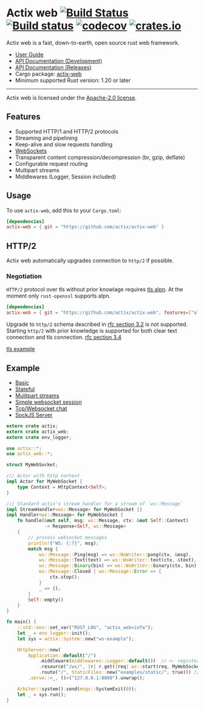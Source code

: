# Actix web [![Build Status](https://travis-ci.org/actix/actix-web.svg?branch=master)](https://travis-ci.org/actix/actix-web) [![Build status](https://ci.appveyor.com/api/projects/status/kkdb4yce7qhm5w85/branch/master?svg=true)](https://ci.appveyor.com/project/fafhrd91/actix-web-hdy9d/branch/master) [![codecov](https://codecov.io/gh/actix/actix-web/branch/master/graph/badge.svg)](https://codecov.io/gh/actix/actix-web) [![crates.io](http://meritbadge.herokuapp.com/actix-web)](https://crates.io/crates/actix-web)

Actix web is a fast, down-to-earth, open source rust web framework.

* [User Guide](http://actix.github.io/actix-web/guide/)
* [API Documentation (Development)](http://actix.github.io/actix-web/actix_web/)
* [API Documentation (Releases)](https://docs.rs/actix-web/)
* Cargo package: [actix-web](https://crates.io/crates/actix-web)
* Minimum supported Rust version: 1.20 or later

---

Actix web is licensed under the [Apache-2.0 license](http://opensource.org/licenses/APACHE-2.0).

## Features

  * Supported HTTP/1 and HTTP/2 protocols
  * Streaming and pipelining
  * Keep-alive and slow requests handling
  * [WebSockets](https://actix.github.io/actix-web/actix_web/ws/index.html)
  * Transparent content compression/decompression (br, gzip, deflate)
  * Configurable request routing
  * Multipart streams
  * Middlewares (Logger, Session included)

## Usage

To use `actix-web`, add this to your `Cargo.toml`:

```toml
[dependencies]
actix-web = { git = "https://github.com/actix/actix-web" }
```

## HTTP/2

Actix web automatically upgrades connection to `http/2` if possible.

### Negotiation

`HTTP/2` protocol over tls without prior knowlage requires
[tls alpn](https://tools.ietf.org/html/rfc7301). At the moment only
`rust-openssl` supports alpn.

```toml
[dependencies]
actix-web = { git = "https://github.com/actix/actix-web", features=["alpn"] }
```

Upgrade to `http/2` schema described in
[rfc section 3.2](https://http2.github.io/http2-spec/#rfc.section.3.2) is not supported.
Starting `http/2` with prior knowledge is supported for both clear text connection
and tls connection. [rfc section 3.4](https://http2.github.io/http2-spec/#rfc.section.3.4)

[tls example](https://github.com/actix/actix-web/tree/master/examples/tls)

## Example

* [Basic](https://github.com/actix/actix-web/tree/master/examples/basic.rs)
* [Stateful](https://github.com/actix/actix-web/tree/master/examples/state.rs)
* [Mulitpart streams](https://github.com/actix/actix-web/tree/master/examples/multipart)
* [Simple websocket session](https://github.com/actix/actix-web/tree/master/examples/websocket.rs)
* [Tcp/Websocket chat](https://github.com/actix/actix-web/tree/master/examples/websocket-chat)
* [SockJS Server](https://github.com/actix/actix-sockjs)


```rust
extern crate actix;
extern crate actix_web;
extern crate env_logger;

use actix::*;
use actix_web::*;

struct MyWebSocket;

/// Actor with http context
impl Actor for MyWebSocket {
    type Context = HttpContext<Self>;
}

/// Standard actix's stream handler for a stream of `ws::Message`
impl StreamHandler<ws::Message> for MyWebSocket {}
impl Handler<ws::Message> for MyWebSocket {
    fn handle(&mut self, msg: ws::Message, ctx: &mut Self::Context)
              -> Response<Self, ws::Message>
    {
        // process websocket messages
        println!("WS: {:?}", msg);
        match msg {
            ws::Message::Ping(msg) => ws::WsWriter::pong(ctx, &msg),
            ws::Message::Text(text) => ws::WsWriter::text(ctx, &text),
            ws::Message::Binary(bin) => ws::WsWriter::binary(ctx, bin),
            ws::Message::Closed | ws::Message::Error => {
                ctx.stop();
            }
            _ => (),
        }
        Self::empty()
    }
}

fn main() {
    ::std::env::set_var("RUST_LOG", "actix_web=info");
    let _ = env_logger::init();
    let sys = actix::System::new("ws-example");

    HttpServer::new(
        Application::default("/")
            .middleware(middlewares::Logger::default())  // <- register logger middleware
            .resource("/ws/", |r| r.get(|req| ws::start(req, MyWebSocket))) // <- websocket route
            .route("/", StaticFiles::new("examples/static/", true))) // <- server static files
        .serve::<_, ()>("127.0.0.1:8080").unwrap();

    Arbiter::system().send(msgs::SystemExit(0));
    let _ = sys.run();
}
```
